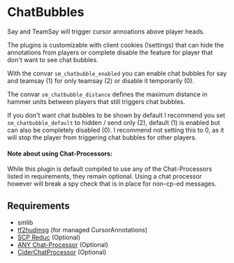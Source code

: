 ChatBubbles
=====

Say and TeamSay will trigger cursor annoations above player heads.

The plugins is customizable with client cookies (!settings) that can hide
the annotations from players or complete disable the feature for player that
don't want to see chat bubbles.

With the convar `sm_chatbubble_enabled` you can enable chat bubbles for say and teamsay (1)
for only teamsay (2) or disable it temporarily (0).

The convar `sm_chatbubble_distance` defines the maximum distance in hammer units
between players that still triggers chat bubbles.

If you don't want chat bubbles to be shown by default I recommend you set
`sm_chatbubble_default` to hidden / send only (2), default (1) is enabled but can also be completely disabled (0).
I recommend not setting this to 0, as it will stop the player from triggering chat bubbles for other players.

#### Note about using Chat-Processors:
While this plugin is default compiled to use any of the Chat-Processors listed in requirements, they remain optional.
Using a chat processor however will break a spy check that is in place for non-cp-ed messages.

Requirements
-----
- smlib
- [tf2hudmsg](https://github.com/DosMike/tf2hudmsg) (for managed CursorAnnotations)
- [SCP Reduc](https://forums.alliedmods.net/showthread.php?p=1820365) (Optional)
- [ANY Chat-Processor](https://forums.alliedmods.net/showthread.php?p=2448733) (Optional)
- [CiderChatProcessor](https://forums.alliedmods.net/showthread.php?p=2646798) (Optional)
